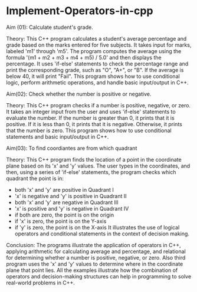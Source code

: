 # Implement-Operators-in-cpp
Aim (01): Calculate student's grade.

Theory: This C++ program calculates a student's average percentage and grade based on the marks entered for five subjects. It takes input for marks, labeled 'm1' through 'm5'. The program computes the average using the formula '(m1 + m2 + m3 + m4 + m5) / 5.0' and then displays the percentage. It uses 'if-else' statements to check the percentage range and print the corresponding grade, such as "O", "A+", or "B". If the average is below 40, it will print "Fail". This program shows how to use conditional logic, perform arithmetic operations, and handle basic input/output in C++.

Aim(02): Check whether the number is positive or negative.

Theory: This C++ program checks if a number is positive, negative, or zero. It takes an integer input from the user and uses 'if-else' statements to evaluate the number. If the number is greater than 0, it prints that it is positive. If it is less than 0, it prints that it is negative. Otherwise, it prints that the number is zero. This program shows how to use conditional statements and basic input/output in C++.

Aim(03): To find coordiantes are from which quadrant

Theory:  This C++ program finds the location of a point in the coordinate plane based on its 'x' and 'y' values. The user types in the coordinates, and then, using a series of 'if-else' statements, the program checks which quadrant the point is in:
* both 'x' and 'y' are positive in Quadrant I
* 'x' is negative and 'y' is positive in Quadrant II
* both 'x' and 'y' are negative in Quadrant III
* 'x' is positive and 'y' is negative in Quadrant IV
* if both are zero, the point is on the origin
* if 'x' is zero, the point is on the Y-axis
* if 'y' is zero, the point is on the X-axis
It illustrates the use of logical operators and conditional statements in the context of decision making.

Conclusion: The programs illustrate the application of operators in C++, applying arithmetic for calculating average and percentage, and relational for determining whether a number is positive, negative, or zero. Also third program uses the 'x' and 'y' values to determine where in the coordinate plane that point lies. All the examples illustrate how the combination of operators and decision-making structures can help in programming to solve real-world problems in C++.
